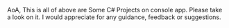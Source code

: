 AoA, This is all of above are Some C# Projects on console app. Please take a look on it. I would appreciate for any guidance, feedback or suggestions.
